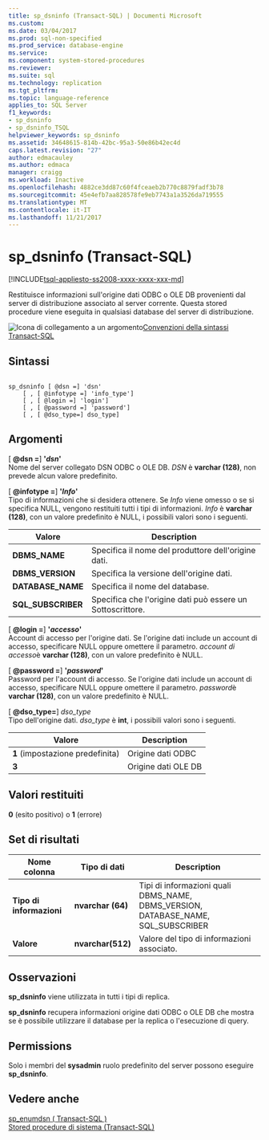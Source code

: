 ```yaml
---
title: sp_dsninfo (Transact-SQL) | Documenti Microsoft
ms.custom: 
ms.date: 03/04/2017
ms.prod: sql-non-specified
ms.prod_service: database-engine
ms.service: 
ms.component: system-stored-procedures
ms.reviewer: 
ms.suite: sql
ms.technology: replication
ms.tgt_pltfrm: 
ms.topic: language-reference
applies_to: SQL Server
f1_keywords:
- sp_dsninfo
- sp_dsninfo_TSQL
helpviewer_keywords: sp_dsninfo
ms.assetid: 34648615-814b-42bc-95a3-50e86b42ec4d
caps.latest.revision: "27"
author: edmacauley
ms.author: edmaca
manager: craigg
ms.workload: Inactive
ms.openlocfilehash: 4882ce3dd87c60f4fceaeb2b770c8879fadf3b78
ms.sourcegitcommit: 45e4efb7aa828578fe9eb7743a1a3526da719555
ms.translationtype: MT
ms.contentlocale: it-IT
ms.lasthandoff: 11/21/2017
---
```

# <a name="spdsninfo-transact-sql"></a>sp_dsninfo (Transact-SQL)
[!INCLUDE[tsql-appliesto-ss2008-xxxx-xxxx-xxx-md](../../includes/tsql-appliesto-ss2008-xxxx-xxxx-xxx-md.md)]

  Restituisce informazioni sull'origine dati ODBC o OLE DB provenienti dal server di distribuzione associato al server corrente. Questa stored procedure viene eseguita in qualsiasi database del server di distribuzione.  
  
 ![Icona di collegamento a un argomento](../../database-engine/configure-windows/media/topic-link.gif "Icona di collegamento a un argomento")[Convenzioni della sintassi Transact-SQL](../../t-sql/language-elements/transact-sql-syntax-conventions-transact-sql.md)  
  
## <a name="syntax"></a>Sintassi  
  
```  
  
sp_dsninfo [ @dsn =] 'dsn'   
    [ , [ @infotype =] 'info_type']   
    [ , [ @login =] 'login']   
    [ , [ @password =] 'password']  
    [ , [ @dso_type=] dso_type]  
```  
  
## <a name="arguments"></a>Argomenti  
 [  **@dsn =**] **'***dsn***'**  
 Nome del server collegato DSN ODBC o OLE DB. *DSN* è **varchar (128)**, non prevede alcun valore predefinito.  
  
 [  **@infotype =**] **'***Info***'**  
 Tipo di informazioni che si desidera ottenere. Se *Info* viene omesso o se si specifica NULL, vengono restituiti tutti i tipi di informazioni. *Info* è **varchar (128)**, con un valore predefinito è NULL, i possibili valori sono i seguenti.  
  
|Valore|Description|  
|-----------|-----------------|  
|**DBMS_NAME**|Specifica il nome del produttore dell'origine dati.|  
|**DBMS_VERSION**|Specifica la versione dell'origine dati.|  
|**DATABASE_NAME**|Specifica il nome del database.|  
|**SQL_SUBSCRIBER**|Specifica che l'origine dati può essere un Sottoscrittore.|  
  
 [  **@login =**] **'***accesso***'**  
 Account di accesso per l'origine dati. Se l'origine dati include un account di accesso, specificare NULL oppure omettere il parametro. *account di accesso*è **varchar (128)**, con un valore predefinito è NULL.  
  
 [  **@password =**] **'***password***'**  
 Password per l'account di accesso. Se l'origine dati include un account di accesso, specificare NULL oppure omettere il parametro. *password*è **varchar (128)**, con un valore predefinito è NULL.  
  
 [  **@dso_type=**] *dso_type*  
 Tipo dell'origine dati. *dso_type* è **int**, i possibili valori sono i seguenti.  
  
|Valore|Description|  
|-----------|-----------------|  
|**1** (impostazione predefinita)|Origine dati ODBC|  
|**3**|Origine dati OLE DB|  
  
## <a name="return-code-values"></a>Valori restituiti  
 **0** (esito positivo) o **1** (errore)  
  
## <a name="result-sets"></a>Set di risultati  
  
|Nome colonna|Tipo di dati|Description|  
|-----------------|---------------|-----------------|  
|**Tipo di informazioni**|**nvarchar (64)**|Tipi di informazioni quali DBMS_NAME, DBMS_VERSION, DATABASE_NAME, SQL_SUBSCRIBER|  
|**Valore**|**nvarchar(512)**|Valore del tipo di informazioni associato.|  
  
## <a name="remarks"></a>Osservazioni  
 **sp_dsninfo** viene utilizzata in tutti i tipi di replica.  
  
 **sp_dsninfo** recupera informazioni origine dati ODBC o OLE DB che mostra se è possibile utilizzare il database per la replica o l'esecuzione di query.  
  
## <a name="permissions"></a>Permissions  
 Solo i membri del **sysadmin** ruolo predefinito del server possono eseguire **sp_dsninfo**.  
  
## <a name="see-also"></a>Vedere anche  
 [sp_enumdsn &#40; Transact-SQL &#41;](../../relational-databases/system-stored-procedures/sp-enumdsn-transact-sql.md)   
 [Stored procedure di sistema &#40;Transact-SQL&#41;](../../relational-databases/system-stored-procedures/system-stored-procedures-transact-sql.md)  
  
  
